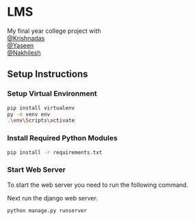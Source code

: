 # LMS
My final year college project with <br>
[@Krishnadas](https://github.com/Krishnadas-KD) <br>
[@Yaseen](https://github.com/mhdyazinkc)<br>
[@Nakhilesh](https://github.com/nakhileship)<br>
## Setup Instructions

### Setup Virtual Environment

```bash
pip install virtualenv
py -m venv env
.\env\Scripts\activate
```      

### Install Required Python Modules

```bash
pip install -r requirements.txt
```
### Start Web Server

To start the web server you need to run the following  command.

Next run the django web server.
```bash
python manage.py runserver
```
